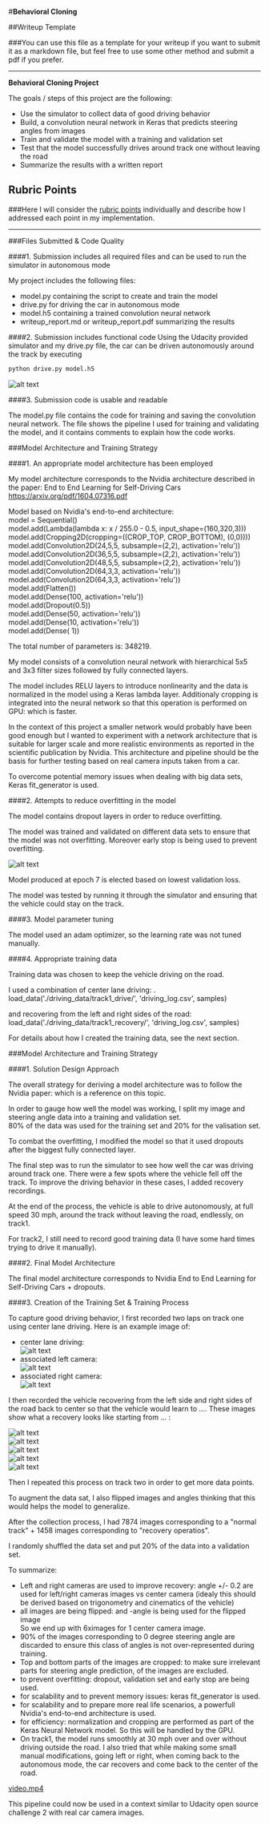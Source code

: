 #**Behavioral Cloning** 

##Writeup Template

###You can use this file as a template for your writeup if you want to submit it as a markdown file, but feel free to use some other method and submit a pdf if you prefer.

---

**Behavioral Cloning Project**

The goals / steps of this project are the following:
* Use the simulator to collect data of good driving behavior
* Build, a convolution neural network in Keras that predicts steering angles from images
* Train and validate the model with a training and validation set
* Test that the model successfully drives around track one without leaving the road
* Summarize the results with a written report


[//]: # (Image References)  

[image0]: ./examples/simulator.png "Simulator" 
[image1]: ./examples/center_sample.jpg "Center"  
[image2]: ./examples/left_sample.jpg "Left"  
[image3]: ./examples/right_sample.jpg "Right"  
[image4]: ./examples/recov1.jpg "Recovery Image"  
[image5]: ./examples/recov2.jpg "Recovery Image"  
[image6]: ./examples/recov3.jpg "Recovery Image"  
[image7]: ./examples/recov4.jpg "Recovery Image"  
[image8]: ./examples/recov5.jpg "Recovery Image"  
[image9]: ./examples/original.jpg "Original Image"  
[image10]: ./examples/cropped.jpg "Cropped Image"  
[image11]: ./examples/history.png "History"  

## Rubric Points
###Here I will consider the [rubric points](https://review.udacity.com/#!/rubrics/432/view) individually and describe how I addressed each point in my implementation.  

---
###Files Submitted & Code Quality

####1. Submission includes all required files and can be used to run the simulator in autonomous mode

My project includes the following files:
* model.py containing the script to create and train the model
* drive.py for driving the car in autonomous mode
* model.h5 containing a trained convolution neural network 
* writeup_report.md or writeup_report.pdf summarizing the results

####2. Submission includes functional code
Using the Udacity provided simulator and my drive.py file, the car can be driven autonomously around the track by executing 
```sh
python drive.py model.h5
```

![alt text][image0]  

####3. Submission code is usable and readable

The model.py file contains the code for training and saving the convolution neural network. The file shows the pipeline I used for training and validating the model, and it contains comments to explain how the code works.

###Model Architecture and Training Strategy

####1. An appropriate model architecture has been employed

My model architecture corresponds to the Nvidia architecture described in the paper: End to End Learning for Self-Driving Cars  
https://arxiv.org/pdf/1604.07316.pdf  

Model based on Nvidia's end-to-end architecture:  
model = Sequential()  
model.add(Lambda(lambda x: x / 255.0 - 0.5, input_shape=(160,320,3)))  
model.add(Cropping2D(cropping=((CROP_TOP, CROP_BOTTOM), (0,0))))  
model.add(Convolution2D(24,5,5, subsample=(2,2), activation='relu'))  
model.add(Convolution2D(36,5,5, subsample=(2,2), activation='relu'))  
model.add(Convolution2D(48,5,5, subsample=(2,2), activation='relu'))  
model.add(Convolution2D(64,3,3, activation='relu'))  
model.add(Convolution2D(64,3,3, activation='relu'))  
model.add(Flatten())  
model.add(Dense(100, activation='relu'))  
model.add(Dropout(0.5))  
model.add(Dense(50, activation='relu'))  
model.add(Dense(10, activation='relu'))  
model.add(Dense( 1))  

The total number of parameters is: 348219. 

My model consists of a convolution neural network with hierarchical 5x5 and 3x3 filter sizes followed by fully connected layers. 

The model includes RELU layers to introduce nonlinearity  and the data is normalized in the model using a Keras lambda layer.
Additionaly cropping is integrated into the neural network so that this operation is performed on GPU: which is faster.    

In the context of this project a smaller network would probably have been good enough but I wanted to experiment with a network architecture that is suitable for larger scale and more realistic environments as reported in the scientific publication by Nvidia. This architecture and pipeline should be the basis for further testing based on real camera inputs taken from a car. 

To overcome potential memory issues when dealing with big data sets, Keras fit_generator is used.

####2. Attempts to reduce overfitting in the model

The model contains dropout layers in order to reduce overfitting. 

The model was trained and validated on different data sets to ensure that the model was not overfitting. Moreover early stop is being used to prevent overfitting. 

![alt text][image11]  

Model produced at epoch 7 is elected based on lowest validation loss.  

The model was tested by running it through the simulator and ensuring that the vehicle could stay on the track.

####3. Model parameter tuning

The model used an adam optimizer, so the learning rate was not tuned manually.

####4. Appropriate training data

Training data was chosen to keep the vehicle driving on the road. 

I used a combination of center lane driving: .
load_data('./driving_data/track1_drive/', 'driving_log.csv', samples)

and recovering from the left and right sides of the road:
load_data('./driving_data/track1_recovery/', 'driving_log.csv', samples)

For details about how I created the training data, see the next section. 

###Model Architecture and Training Strategy

####1. Solution Design Approach

The overall strategy for deriving a model architecture was to follow the Nvidia paper: which is a reference on this topic.  

In order to gauge how well the model was working, I split my image and steering angle data into a training and validation set.  
80% of the data was used for the training set and 20% for the valisation set.  


To combat the overfitting, I modified the model so that it used dropouts after the biggest fully connected layer.


The final step was to run the simulator to see how well the car was driving around track one. There were a few spots where the vehicle fell off the track. To improve the driving behavior in these cases, I added recovery recordings.

At the end of the process, the vehicle is able to drive autonomously, at full speed 30 mph, around the track without leaving the road, endlessly, on track1.

For track2, I still need to record good training data (I have some hard times trying to drive it manually).  

####2. Final Model Architecture

The final model architecture corresponds to  Nvidia End to End Learning for Self-Driving Cars + dropouts.


####3. Creation of the Training Set & Training Process

To capture good driving behavior, I first recorded two laps on track one using center lane driving. Here is an example image of: 
+ center lane driving:   
![alt text][image1]  
+ associated left camera:  
![alt text][image2]
+ associated right camera:  
![alt text][image3]

I then recorded the vehicle recovering from the left side and right sides of the road back to center so that the vehicle would learn to .... These images show what a recovery looks like starting from ... :

![alt text][image4]  
![alt text][image5]  
![alt text][image6]  
![alt text][image7]  
![alt text][image8]  

Then I repeated this process on track two in order to get more data points.

To augment the data sat, I also flipped images and angles thinking that this would helps the model to generalize.  



After the collection process, I had 7874 images corresponding to a "normal track" + 1458 images corresponding to "recovery operatios". 

I  randomly shuffled the data set and put 20% of the data into a validation set. 

To summarize:
- Left and right cameras are used to improve recovery: angle +/- 0.2 are used for left/right cameras images vs center camera (idealy this should be derived based on trigonometry and cinematics of the vehicle)  
- all images are being flipped: and -angle is being used for the flipped image  
So we end up with 6ximages for 1 center camera image.  
- 90% of the images corresponding to 0 degree steering angle are discarded to ensure this class of angles is not over-represented during training.  
- Top and bottom parts of the images are cropped: to make sure irrelevant parts for steering angle prediction, of the images are excluded.  
- to prevent overfitting: dropout, validation set and early stop are being used.  
- for scalability and to prevent memory issues: keras fit_generator is used.   
- for scalability and to prepare more real life scenarios, a powerfull Nvidia's end-to-end architecture is used. 
- for efficiency: normalization and cropping are performed as part of the Keras Neural Network model. So this will be handled by the GPU.    
- On track1, the model runs smoothly at 30 mph over and over without driving outside the road. I also tried that while making some small manual modifications, going left or right, when coming back to the autonomous mode, the car recovers and come back to the center of the road.    

[video.mp4](https://youtu.be/OnGzhtT6NXU)  

This pipeline could now be used in a context similar to Udacity open source challenge 2 with real car camera images.  


